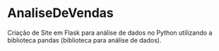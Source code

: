 # AnaliseDeVendas
Criação de Site em Flask para análise de dados no Python utilizando a biblioteca pandas (biblioteca para análise de dados).
